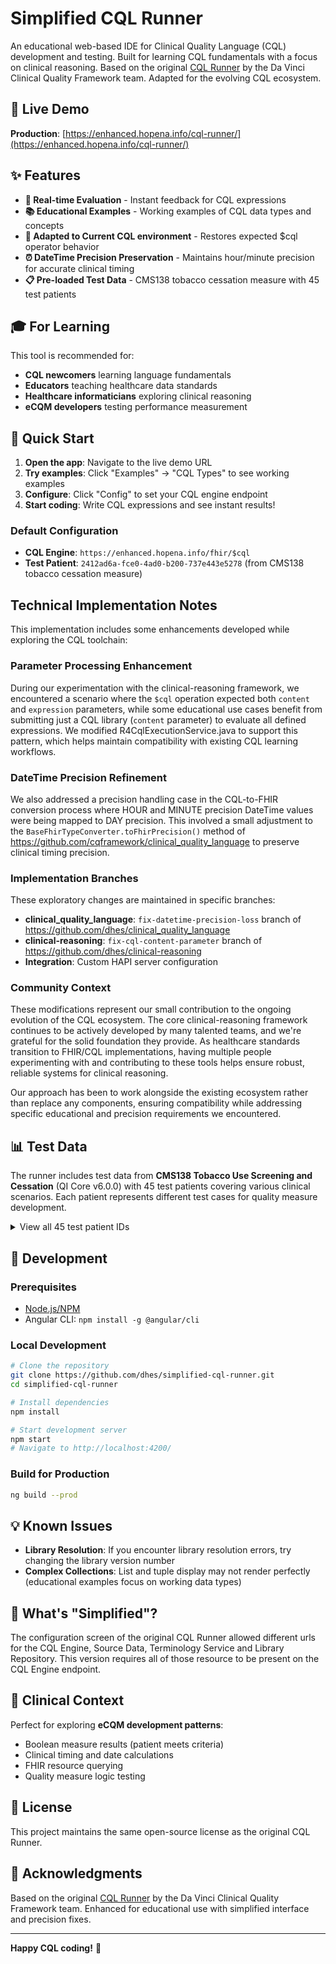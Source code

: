 # Simplified CQL Runner

An educational web-based IDE for Clinical Quality Language (CQL) development and testing. Built for learning CQL fundamentals with a focus on clinical reasoning. Based on the original [CQL Runner](https://github.com/DBCG/cql_runner) by the Da Vinci Clinical Quality Framework team. Adapted for the evolving CQL ecosystem. 

## 🚀 Live Demo

**Production**: [https://enhanced.hopena.info/cql-runner/](https://enhanced.hopena.info/cql-runner/)

## ✨ Features

- **🔧 Real-time Evaluation** - Instant feedback for CQL expressions
- **📚 Educational Examples** - Working examples of CQL data types and concepts
- **🎯 Adapted to Current CQL environment** - Restores expected $cql operator behavior
- **⏰ DateTime Precision Preservation** - Maintains hour/minute precision for accurate clinical timing
- **📋 Pre-loaded Test Data** - CMS138 tobacco cessation measure with 45 test patients

## 🎓 For Learning

This tool is recommended for:
- **CQL newcomers** learning language fundamentals
- **Educators** teaching healthcare data standards
- **Healthcare informaticians** exploring clinical reasoning
- **eCQM developers** testing performance measurement

## 🚀 Quick Start

1. **Open the app**: Navigate to the live demo URL
2. **Try examples**: Click "Examples" → "CQL Types" to see working examples
3. **Configure**: Click "Config" to set your CQL engine endpoint
4. **Start coding**: Write CQL expressions and see instant results!

### Default Configuration
- **CQL Engine**: `https://enhanced.hopena.info/fhir/$cql`
- **Test Patient**: `2412ad6a-fce0-4ad0-b200-737e443e5278` (from CMS138 tobacco cessation measure)

## Technical Implementation Notes

This implementation includes some enhancements developed while exploring the CQL toolchain:

### Parameter Processing Enhancement
During our experimentation with the clinical-reasoning framework, we encountered a scenario where the `$cql` operation expected both `content` and `expression` parameters, while some educational use cases benefit from submitting just a CQL library (`content` parameter) to evaluate all defined expressions. We modified R4CqlExecutionService.java to support this pattern, which helps maintain compatibility with existing CQL learning workflows.

### DateTime Precision Refinement  
We also addressed a precision handling case in the CQL-to-FHIR conversion process where HOUR and MINUTE precision DateTime values were being mapped to DAY precision. This involved a small adjustment to the `BaseFhirTypeConverter.toFhirPrecision()` method of https://github.com/cqframework/clinical_quality_language to preserve clinical timing precision. 

### Implementation Branches
These exploratory changes are maintained in specific branches:
- **clinical_quality_language**: `fix-datetime-precision-loss` branch of https://github.com/dhes/clinical_quality_language
- **clinical-reasoning**: `fix-cql-content-parameter` branch of https://github.com/dhes/clinical-reasoning
- **Integration**: Custom HAPI server configuration

### Community Context
These modifications represent our small contribution to the ongoing evolution of the CQL ecosystem. The core clinical-reasoning framework continues to be actively developed by many talented teams, and we're grateful for the solid foundation they provide. As healthcare standards transition to FHIR/CQL implementations, having multiple people experimenting with and contributing to these tools helps ensure robust, reliable systems for clinical reasoning.

Our approach has been to work alongside the existing ecosystem rather than replace any components, ensuring compatibility while addressing specific educational and precision requirements we encountered.

## 📊 Test Data

The runner includes test data from **CMS138 Tobacco Use Screening and Cessation** (QI Core v6.0.0) with 45 test patients covering various clinical scenarios. Each patient represents different test cases for quality measure development.

<details>
<summary>View all 45 test patient IDs</summary>

```
2412ad6a-fce0-4ad0-b200-737e443e5278  # NUM2Pass-RecievedTobaccoCessation6MonthsPriorMP
baba5342-649a-41f7-bb48-68e76dac1b82  # NUM2Pass-TobaccoAbuseCounseling
fb5b6d6f-fbe8-415b-a101-9d8990fa511e  # DEN1EXFail-HospiceAfterMP
4adf2e8c-0370-461c-be27-7b00efffff32  # IPFail-Age12SeenForOneVisitsDuringMP
... (view patientId-note.csv for complete list)
```
</details>

## 🔧 Development

### Prerequisites
- [Node.js/NPM](https://nodejs.org/en/)
- Angular CLI: `npm install -g @angular/cli`

### Local Development
```bash
# Clone the repository
git clone https://github.com/dhes/simplified-cql-runner.git
cd simplified-cql-runner

# Install dependencies
npm install

# Start development server
npm start
# Navigate to http://localhost:4200/
```

### Build for Production
```bash
ng build --prod
```

## 💡 Known Issues

- **Library Resolution**: If you encounter library resolution errors, try changing the library version number
- **Complex Collections**: List and tuple display may not render perfectly (educational examples focus on working data types)

## 🔄 What's "Simplified"?

The configuration screen of the original CQL Runner allowed different urls for the CQL Engine, Source Data, Terminology Service and Library Repository. This version requires all of those resource to be present on the CQL Engine endpoint. 

## 🏥 Clinical Context

Perfect for exploring **eCQM development patterns**:
- Boolean measure results (patient meets criteria)
- Clinical timing and date calculations
- FHIR resource querying
- Quality measure logic testing

## 📝 License

This project maintains the same open-source license as the original CQL Runner.

## 🙏 Acknowledgments

Based on the original [CQL Runner](https://github.com/DBCG/cql_runner) by the Da Vinci Clinical Quality Framework team. Enhanced for educational use with simplified interface and precision fixes.

---

**Happy CQL coding!** 🎉